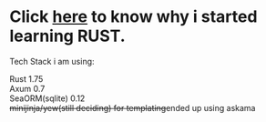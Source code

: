 # Click <a href="https://youtu.be/LDU_Txk06tM?t=66">here</a> to know why i started learning RUST.

Tech Stack i am using:<br>

Rust 1.75<br>
Axum 0.7<br>
SeaORM(sqlite) 0.12<br>
<s>minijinja/yew(still deciding) for templating</s>ended up using askama<br>


